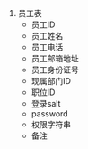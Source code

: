 1. 员工表
    + 员工ID
    + 员工姓名
    + 员工电话
    + 员工邮箱地址
    + 员工身份证号
    + 现属部门ID
    + 职位ID
    + 登录salt
    + password
    + 权限字符串
    + 备注
   